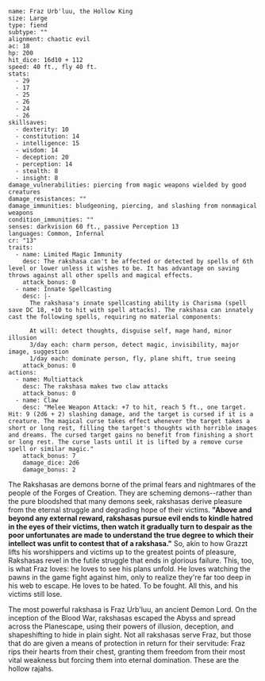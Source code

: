 ```statblock
name: Fraz Urb'luu, the Hollow King
size: Large
type: fiend
subtype: ""
alignment: chaotic evil
ac: 18
hp: 200
hit_dice: 16d10 + 112
speed: 40 ft., fly 40 ft.
stats:
  - 29
  - 17
  - 25
  - 26
  - 24
  - 26
skillsaves:
  - dexterity: 10
  - constitution: 14
  - intelligence: 15
  - wisdom: 14
  - deception: 20
  - perception: 14
  - stealth: 8
  - insight: 8
damage_vulnerabilities: piercing from magic weapons wielded by good creatures
damage_resistances: ""
damage_immunities: bludgeoning, piercing, and slashing from nonmagical weapons
condition_immunities: ""
senses: darkvision 60 ft., passive Perception 13
languages: Common, Infernal
cr: "13"
traits:
  - name: Limited Magic Immunity
    desc: The rakshasa can't be affected or detected by spells of 6th level or lower unless it wishes to be. It has advantage on saving throws against all other spells and magical effects.
    attack_bonus: 0
  - name: Innate Spellcasting
    desc: |-
      The rakshasa's innate spellcasting ability is Charisma (spell save DC 18, +10 to hit with spell attacks). The rakshasa can innately cast the following spells, requiring no material components:

      At will: detect thoughts, disguise self, mage hand, minor illusion
      3/day each: charm person, detect magic, invisibility, major image, suggestion
      1/day each: dominate person, fly, plane shift, true seeing
    attack_bonus: 0
actions:
  - name: Multiattack
    desc: The rakshasa makes two claw attacks
    attack_bonus: 0
  - name: Claw
    desc: "Melee Weapon Attack: +7 to hit, reach 5 ft., one target. Hit: 9 (2d6 + 2) slashing damage, and the target is cursed if it is a creature. The magical curse takes effect whenever the target takes a short or long rest, filling the target's thoughts with horrible images and dreams. The cursed target gains no benefit from finishing a short or long rest. The curse lasts until it is lifted by a remove curse spell or similar magic."
    attack_bonus: 7
    damage_dice: 2d6
    damage_bonus: 2
```

The Rakshasas are demons borne of the primal fears and nightmares of the people of the Forges of Creation. They are scheming demons--rather than the pure bloodshed that many demons seek, rakshasas derive pleasure from the eternal struggle and degrading hope of their victims.
**"Above and beyond any external reward, rakshasas pursue evil ends to kindle hatred in the eyes of their victims, then watch it gradually turn to despair as the poor unfortunates are made to understand the true degree to which their intellect was unfit to contest that of a rakshasa."**
So, akin to how Grazzt lifts his worshippers and victims up to the greatest points of pleasure, Rakshasas revel in the futile struggle that ends in glorious failure. This, too, is what Fraz loves: he loves to see his plans unfold. He loves watching the pawns in the game fight against him, only to realize they're far too deep in his web to escape. He loves to be hated. To be fought. All this, and his victims still lose.

The most powerful rakshasa is Fraz Urb'luu, an ancient Demon Lord. On the inception of the Blood War, rakshasas escaped the Abyss and spread across the Planescape, using their powers of illusion, deception, and shapeshifting to hide in plain sight. Not all rakshasas serve Fraz, but those that do are given a means of protection in return for their servitude: Fraz rips their hearts from their chest, granting them freedom from their most vital weakness but forcing them into eternal domination. These are the hollow rajahs.